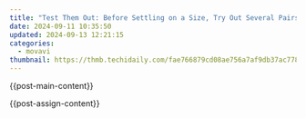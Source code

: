 ```yaml
---
title: "Test Them Out: Before Settling on a Size, Try Out Several Pairs of Cufflinks with Different Shirts to See What Works Best for You. Comfort, Ease of Use, and Appearance Should All Be Taken Into Account when Making Your Final Decision. Remember that the Right Pair of Cufflinks Can Elevate Any Outfit While Also Reflecting Your Personal Taste and Style Preferences."
date: 2024-09-11 10:35:50
updated: 2024-09-13 12:21:15
categories:
  - movavi
thumbnail: https://thmb.techidaily.com/fae766879cd08ae756a7af9db37ac778f5fbfa89e057843b1343689c4f471473.jpg
---
```


{{post-main-content}}

<ins class="adsbygoogle"
     style="display:block"
     data-ad-format="autorelaxed"
     data-ad-client="ca-pub-7571918770474297"
     data-ad-slot="1223367746"></ins>

{{post-assign-content}}

<ins class="adsbygoogle"
     style="display:block"
     data-ad-client="ca-pub-7571918770474297"
     data-ad-slot="8358498916"
     data-ad-format="auto"
     data-full-width-responsive="true"></ins>

